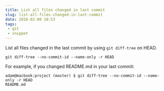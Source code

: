 ```yaml
---
title: List all files changed in last commit
slug: list-all-files-changed-in-last-commit
date: 2016-02-08 10:53
tags: 
 - git
 - snippet
---
```


List all files changed in the last commit by using `git diff-tree` on HEAD.

    git diff-tree --no-commit-id --name-only -r HEAD
    
For example, if you changed README.md in your last commit:

    adam@macbook:project (master) $ git diff-tree --no-commit-id --name-only -r HEAD
    README.md
